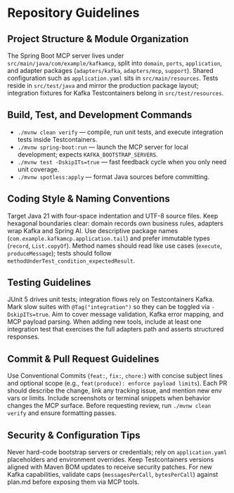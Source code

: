 # Repository Guidelines

## Project Structure & Module Organization
The Spring Boot MCP server lives under `src/main/java/com/example/kafkamcp`, split into `domain`, `ports`, `application`, and adapter packages (`adapters/kafka`, `adapters/mcp`, `support`). Shared configuration such as `application.yaml` sits in `src/main/resources`. Tests reside in `src/test/java` and mirror the production package layout; integration fixtures for Kafka Testcontainers belong in `src/test/resources`.

## Build, Test, and Development Commands
- `./mvnw clean verify` — compile, run unit tests, and execute integration tests inside Testcontainers.
- `./mvnw spring-boot:run` — launch the MCP server for local development; expects `KAFKA_BOOTSTRAP_SERVERS`.
- `./mvnw test -DskipITs=true` — fast feedback cycle when you only need unit coverage.
- `./mvnw spotless:apply` — format Java sources before committing.

## Coding Style & Naming Conventions
Target Java 21 with four-space indentation and UTF-8 source files. Keep hexagonal boundaries clear: domain records own business rules, adapters wrap Kafka and Spring AI. Use descriptive package names (`com.example.kafkamcp.application.tail`) and prefer immutable types (`record`, `List.copyOf`). Method names should read like use cases (`execute`, `produceMessage`); tests should follow `methodUnderTest_condition_expectedResult`.

## Testing Guidelines
JUnit 5 drives unit tests; integration flows rely on Testcontainers Kafka. Mark slow suites with `@Tag("integration")` so they can be toggled via `-DskipITs=true`. Aim to cover message validation, Kafka error mapping, and MCP payload parsing. When adding new tools, include at least one integration test that exercises the full adapters path and asserts structured responses.

## Commit & Pull Request Guidelines
Use Conventional Commits (`feat:`, `fix:`, `chore:`) with concise subject lines and optional scope (e.g., `feat(produce): enforce payload limits`). Each PR should describe the change, link any tracking issue, and mention new env vars or limits. Include screenshots or terminal snippets when behavior changes the MCP surface. Before requesting review, run `./mvnw clean verify` and ensure formatting passes.

## Security & Configuration Tips
Never hard-code bootstrap servers or credentials; rely on `application.yaml` placeholders and environment overrides. Keep Testcontainers versions aligned with Maven BOM updates to receive security patches. For new Kafka capabilities, validate caps (`messagesPerCall`, `bytesPerCall`) against plan.md before exposing them via MCP tools.
